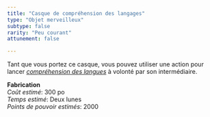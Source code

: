 ```yaml
---
title: "Casque de compréhension des langages"
type: "Objet merveilleux"
subtype: false
rarity: "Peu courant"
attunement: false

---
```

Tant que vous portez ce casque, vous pouvez utiliser une action pour lancer [_compréhension des langues_](/grimoire/comprehension-des-langues/) à volonté par son intermédiaire.


**Fabrication**  
*Coût estimé*: 300 po    
*Temps estimé*: Deux lunes  
*Points de pouvoir estimés*: 2000  
